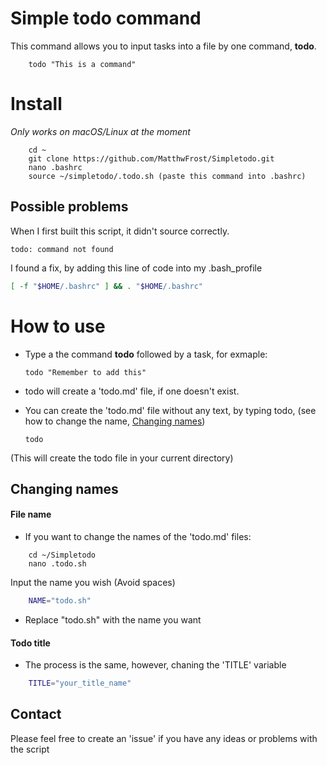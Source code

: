 # Simple todo command

This command allows you to input tasks into a file by one command, **todo**.

```
    todo "This is a command"
```

# Install

*Only works on macOS/Linux at the moment*

```
    cd ~
    git clone https://github.com/MatthwFrost/Simpletodo.git
    nano .bashrc
    source ~/simpletodo/.todo.sh (paste this command into .bashrc)
```

## Possible problems

When I first built this script, it didn't source correctly.
```
todo: command not found
```

I found a fix, by adding this line of code into my .bash_profile

```bash
[ -f "$HOME/.bashrc" ] && . "$HOME/.bashrc"
```

# How to use

- Type a the command **todo** followed by a task, for exmaple:

    ```
    todo "Remember to add this" 
    ```

- todo will create a 'todo.md' file, if one doesn't exist.
- You can create the 'todo.md' file without any text, by typing todo,
  (see how to change the name, [Changing names](#changing-names))
    ```
    todo
    ```
(This will create the todo file in your current directory)

## Changing names

#### File name
- If you want to change the names of the 'todo.md' files:

```
    cd ~/Simpletodo
    nano .todo.sh
```
Input the name you wish (Avoid spaces)

```bash
    NAME="todo.sh"
```

- Replace "todo.sh" with the name you want

#### Todo title

- The process is the same, however, chaning the 'TITLE' variable

```bash
    TITLE="your_title_name"
```

## Contact

Please feel free to create an 'issue' if you have any ideas or problems with
the script


